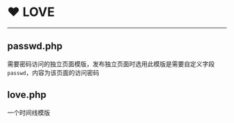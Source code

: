 # :heart: LOVE
------------

## passwd.php

需要密码访问的独立页面模版，发布独立页面时选用此模版是需要自定义字段`passwd`，内容为该页面的访问密码

## love.php

一个时间线模版
